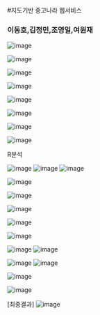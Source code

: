 
#지도기반 중고나라 웹서비스
### 이동호,김정민,조영일,여원재

![image](https://user-images.githubusercontent.com/34965935/43257650-50eb59c0-910b-11e8-89ed-ba5b14973574.png)




![image](https://user-images.githubusercontent.com/34965935/43257665-5c2f9eae-910b-11e8-969c-09cedb482880.png)


![image](https://user-images.githubusercontent.com/34965935/43257684-691eb2c6-910b-11e8-8aed-fed3e07ae490.png)

![image](https://user-images.githubusercontent.com/34965935/43257709-792ccaa4-910b-11e8-8d8a-650545ae3e72.png)


![image](https://user-images.githubusercontent.com/34965935/43257701-73bf7b70-910b-11e8-8250-c7b46c828053.png)



![image](https://user-images.githubusercontent.com/34965935/43257743-8b4e5e5a-910b-11e8-9414-c5a6af612ca1.png)



![image](https://user-images.githubusercontent.com/34965935/43257752-91207552-910b-11e8-8e6e-e4605bc356d5.png)



![image](https://user-images.githubusercontent.com/34965935/43257766-9caeeb74-910b-11e8-9bdd-c522b35928b8.png)


R분석

![image](https://user-images.githubusercontent.com/34965935/43257838-d420a624-910b-11e8-9908-5f2bc19df2e8.png)
![image](https://user-images.githubusercontent.com/34965935/43257856-dd3e3f6e-910b-11e8-86c2-11cf312e8dbf.png)
![image](https://user-images.githubusercontent.com/34965935/43257869-e2a364ca-910b-11e8-9b95-1cfe67bc3850.png)

![image](https://user-images.githubusercontent.com/34965935/43257877-ed826ef4-910b-11e8-9546-505fb1f023ac.png)

![image](https://user-images.githubusercontent.com/34965935/43257873-eb5c7f52-910b-11e8-99ae-21f463ba2000.png)


![image](https://user-images.githubusercontent.com/34965935/43257999-45966244-910c-11e8-8e0e-1de15b5502ef.png)

![image](https://user-images.githubusercontent.com/34965935/43258009-511e7a5c-910c-11e8-8e86-b833ec1a249e.png)

![image](https://user-images.githubusercontent.com/34965935/43258024-5a67b45c-910c-11e8-831a-daf0817e84aa.png)

![image](https://user-images.githubusercontent.com/34965935/43258012-53468374-910c-11e8-8533-eec8f12d18d9.png)
![image](https://user-images.githubusercontent.com/34965935/43258017-5552731c-910c-11e8-95e2-7efe09d1e8c1.png)

![image](https://user-images.githubusercontent.com/34965935/43258031-60804d54-910c-11e8-863a-60a121f45a3c.png)
![image](https://user-images.githubusercontent.com/34965935/43258044-68577908-910c-11e8-96ef-bd62ccbb66e7.png)

![image](https://user-images.githubusercontent.com/34965935/43258037-64c7093e-910c-11e8-8cf2-7bdc47608fdc.png)

![image](https://user-images.githubusercontent.com/34965935/43258050-6b2384d8-910c-11e8-9308-95c2a32d2b8e.png)



[최종결과]
![image](https://user-images.githubusercontent.com/34965935/43257806-b751d64e-910b-11e8-9b9d-a11549da7644.png)

